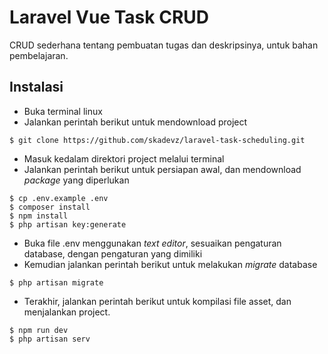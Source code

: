 # Laravel Vue Task CRUD
CRUD sederhana tentang pembuatan tugas dan deskripsinya, untuk bahan pembelajaran.

## Instalasi
* Buka terminal linux
* Jalankan perintah berikut untuk mendownload project
```
$ git clone https://github.com/skadevz/laravel-task-scheduling.git
```
* Masuk kedalam direktori project melalui terminal
* Jalankan perintah berikut untuk persiapan awal, dan mendownload _package_ yang diperlukan
```
$ cp .env.example .env
$ composer install
$ npm install
$ php artisan key:generate
```
* Buka file .env menggunakan _text editor_, sesuaikan pengaturan database, dengan pengaturan yang dimiliki
* Kemudian jalankan perintah berikut untuk melakukan _migrate_ database
```
$ php artisan migrate
```
* Terakhir, jalankan perintah berikut untuk kompilasi file asset, dan menjalankan project.
```
$ npm run dev
$ php artisan serv
```

